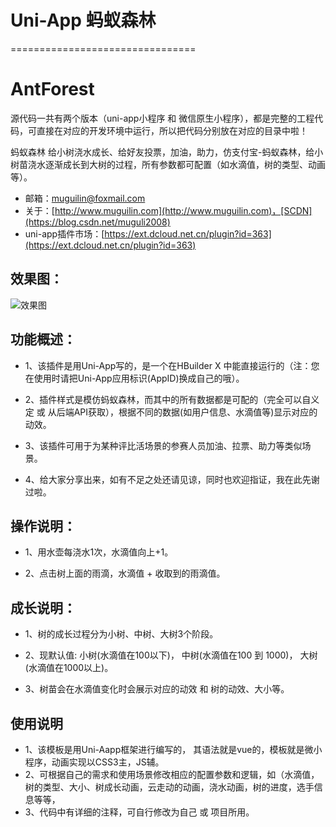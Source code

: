 #  Uni-App 蚂蚁森林
================================

# AntForest

源代码一共有两个版本（uni-app小程序 和 微信原生小程序），都是完整的工程代码，可直接在对应的开发环境中运行，所以把代码分别放在对应的目录中啦！

蚂蚁森林 给小树浇水成长、给好友投票，加油，助力，仿支付宝-蚂蚁森林，给小树苗浇水逐渐成长到大树的过程，所有参数都可配置（如水滴值，树的类型、动画等）。 

+ 邮箱：muguilin@foxmail.com
+ 关于：[http://www.muguilin.com](http://www.muguilin.com)，[SCDN](https://blog.csdn.net/muguli2008)
+ uni-app插件市场：[https://ext.dcloud.net.cn/plugin?id=363](https://ext.dcloud.net.cn/plugin?id=363)

## 效果图：

![效果图](https://raw.githubusercontent.com/MuGuiLin/AntForest/main/effect.jpg)



## 功能概述：

- 1、该插件是用Uni-App写的，是一个在HBuilder X 中能直接运行的（注：您在使用时请把Uni-App应用标识(AppID)换成自己的哦）。

- 2、插件样式是模仿蚂蚁森林，而其中的所有数据都是可配的（完全可以自义定 或 从后端API获取），根据不同的数据(如用户信息、水滴值等)显示对应的动效。

- 3、该插件可用于为某种评比活场景的参赛人员加油、拉票、助力等类似场景。

- 4、给大家分享出来，如有不足之处还请见谅，同时也欢迎指证，我在此先谢过啦。

  

## 操作说明：
- 1、用水壶每浇水1次，水滴值向上+1。

- 2、点击树上面的雨滴，水滴值 + 收取到的雨滴值。

  

## 成长说明：
- 1、树的成长过程分为小树、中树、大树3个阶段。

- 2、现默认值: 小树(水滴值在100以下)， 中树(水滴值在100 到 1000)， 大树(水滴值在1000以上)。

- 3、树苗会在水滴值变化时会展示对应的动效 和 树的动效、大小等。

  

## 使用说明
- 1、该模板是用Uni-Aapp框架进行编写的， 其语法就是vue的，模板就是微小程序，动画实现以CSS3主，JS辅。
- 2、可根据自己的需求和使用场景修改相应的配置参数和逻辑，如（水滴值，树的类型、大小、树成长动画，云走动的动画，浇水动画，树的进度，选手信息等等，
- 3、代码中有详细的注释，可自行修改为自己 或 项目所用。
